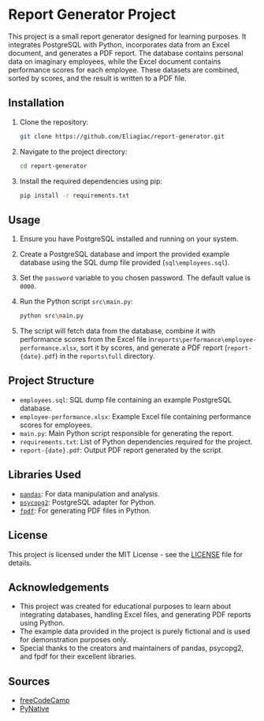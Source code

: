 # Report Generator Project

This project is a small report generator designed for learning purposes. It integrates PostgreSQL with Python, incorporates data from an Excel document, and generates a PDF report. The database contains personal data on imaginary employees, while the Excel document contains performance scores for each employee. These datasets are combined, sorted by scores, and the result is written to a PDF file.

## Installation

1. Clone the repository:
   ```bash
   git clone https://github.com/Eliagiac/report-generator.git
   ```

2. Navigate to the project directory:
   ```bash
   cd report-generator
   ```

3. Install the required dependencies using pip:
   ```bash
   pip install -r requirements.txt
   ```

## Usage

1. Ensure you have PostgreSQL installed and running on your system.

2. Create a PostgreSQL database and import the provided example database using the SQL dump file provided (`sql\employees.sql`).

3. Set the `password` variable to you chosen password. The default value is `0000`.

5. Run the Python script `src\main.py`:
   ```bash
   python src\main.py
   ```

6. The script will fetch data from the database, combine it with performance scores from the Excel file in`reports\performance\employee-performance.xlsx`, sort it by scores, and generate a PDF report (`report-{date}.pdf`) in the `reports\full` directory.

## Project Structure

- `employees.sql`: SQL dump file containing an example PostgreSQL database.
- `employee-performance.xlsx`: Example Excel file containing performance scores for employees.
- `main.py`: Main Python script responsible for generating the report.
- `requirements.txt`: List of Python dependencies required for the project.
- `report-{date}.pdf`: Output PDF report generated by the script.

## Libraries Used

- [`pandas`](https://pandas.pydata.org/): For data manipulation and analysis.
- [`psycopg2`](https://pypi.org/project/psycopg2/): PostgreSQL adapter for Python.
- [`fpdf`](https://pypi.org/project/fpdf/): For generating PDF files in Python.

## License

This project is licensed under the MIT License - see the [LICENSE](LICENSE) file for details.

## Acknowledgements

- This project was created for educational purposes to learn about integrating databases, handling Excel files, and generating PDF reports using Python.
- The example data provided in the project is purely fictional and is used for demonstration purposes only.
- Special thanks to the creators and maintainers of pandas, psycopg2, and fpdf for their excellent libraries.

## Sources

- [freeCodeCamp](https://www.freecodecamp.org/news/postgresql-in-python/)
- [PyNative](https://pynative.com/python-postgresql-select-data-from-table/)

